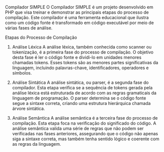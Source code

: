 Compilador SIMPLE
O Compilador SIMPLE é um projeto desenvolvido em PHP que visa treinar e demonstrar as principais etapas do processo de compilação. Este compilador é uma ferramenta educacional que ilustra como um código fonte é transformado em código executável por meio de várias fases de análise.

Etapas do Processo de Compilação
1. Análise Léxica
A análise léxica, também conhecida como scanner ou tokenização, é a primeira fase do processo de compilação. O objetivo desta fase é ler o código fonte e dividi-lo em unidades menores chamadas tokens. Esses tokens são as menores partes significativas da linguagem, incluindo palavras-chave, identificadores, operadores e símbolos.

2. Análise Sintática
A análise sintática, ou parser, é a segunda fase do compilador. Esta etapa verifica se a sequência de tokens gerada pela análise léxica está estruturada de acordo com as regras gramaticais da linguagem de programação. O parser determina se o código fonte segue a sintaxe correta, criando uma estrutura hierárquica chamada árvore sintática.

3. Análise Semântica
A análise semântica é a terceira fase do processo de compilação. Esta etapa foca na verificação do significado do código. A análise semântica valida uma série de regras que não podem ser verificadas nas fases anteriores, assegurando que o código não apenas siga a sintaxe correta, mas também tenha sentido lógico e coerente com as regras da linguagem.
